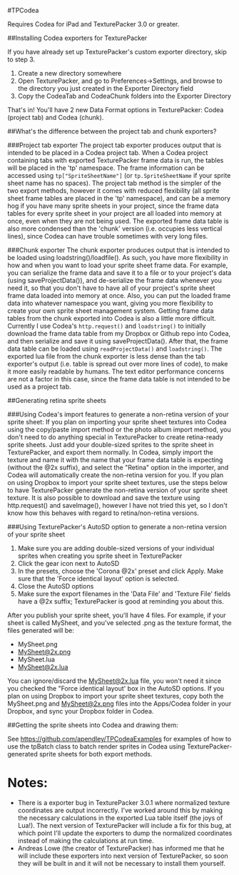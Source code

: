 #TPCodea

Requires Codea for iPad and TexturePacker 3.0 or greater.

##Installing Codea exporters for TexturePacker

If you have already set up TexturePacker's custom exporter directory, skip to step 3. 

1. Create a new directory somewhere
2. Open TexturePacker, and go to Preferences->Settings, and browse to the directory you just created in the Exporter Directory field
3. Copy the CodeaTab and CodeaChunk folders into the Exporter Directory

That's in! You'll have 2 new Data Format options in TexturePacker: Codea (project tab) and Codea (chunk).

##What's the difference between the project tab and chunk exporters?

###Project tab exporter
The project tab exporter produces output that is intended to be placed in a Codea project tab. When a Codea project containing tabs with exported TexturePacker frame data is run, the tables will be placed in the 'tp' namespace. The frame information can be accessed using <code>tp["SpriteSheetName"]</code> (or <code>tp.SpriteSheetName</code> if your sprite sheet name has no spaces). The project tab method is the simpler of the two export methods, however it comes with reduced flexibility (all sprite sheet frame tables are placed in the 'tp' namespace), and can be a memory hog if you have many sprite sheets in your project, since the frame data tables for every sprite sheet in your project are all loaded into memory at once, even when they are not being used. The exported frame data table is also more condensed than the 'chunk' version (i.e. occupies less vertical lines), since Codea can have trouble sometimes with very long files.

###Chunk exporter
The chunk exporter produces output that is intended to be loaded using loadstring()/loadfile(). As such, you have more flexibility in how and when you want to load your sprite sheet frame data. For example, you can serialize the frame data and save it to a file or to your project's data (using saveProjectData()), and de-serialize the frame data whenever you need it, so that you don't have to have all of your project's sprite sheet frame data loaded into memory at once. Also, you can put the loaded frame data into whatever namespace you want, giving you more flexibility to create your own sprite sheet management system. Getting frame data tables from the chunk exported into Codea is also a little more difficult. Currently I use Codea's <code>http.request()</code> and <code>loadstring()</code> to initially download the frame data table from my Dropbox or Github repo into Codea, and then serialize and save it using saveProjectData(). After that, the frame data table can be loaded using <code>readProjectData()</code> and <code>loadstring()</code>. The exported lua file from the chunk exporter is less dense than the tab exporter's output (i.e. table is spread out over more lines of code), to make it more easily readable by humans. The text editor performance concerns are not a factor in this case, since the frame data table is not intended to be used as a project tab.


##Generating retina sprite sheets

###Using Codea's import features to generate a non-retina version of your sprite sheet:
If you plan on importing your sprite sheet textures into Codea using the copy/paste import method or the photo
album import method, you don't need to do anything special in TexturePacker to create retina-ready sprite sheets. 
Just add your double-sized sprites to the sprite sheet in TexturePacker, and export them normally.
In Codea, simply import the texture and name it with the name that your frame data table is expecting (without the @2x suffix), and select the "Retina" option in the importer, 
and Codea will automatically create the non-retina version for you. If you plan on using Dropbox to import your 
sprite sheet textures, use the steps below to have TexturePacker generate the non-retina version of your sprite sheet texture. It is also possible to download and save the texture using http.request() and saveImage(), however I have not tried this yet, so I don't know how this behaves with regard to retina/non-retina versions.


###Using TexturePacker's AutoSD option to generate a non-retina version of your sprite sheet

1. Make sure you are adding double-sized versions of your individual sprites when creating you sprite sheet in TexturePacker
2. Click the gear icon next to AutoSD
3. In the presets, choose the 'Corona @2x' preset and click Apply. Make sure that the 'Force identical layout' option is selected.
4. Close the AutoSD options
5. Make sure the export filenames in the 'Data File' and 'Texture File' fields have a @2x suffix; TexturePacker is good at reminding you about this.


After you publish your sprite sheet, you'll have 4 files. For example, if your sheet is called MySheet, and you've selected .png as the texture format, the files generated will be:

* MySheet.png
* MySheet@2x.png
* MySheet.lua
* MySheet@2x.lua

You can ignore/discard the MySheet@2x.lua file, you won't need it since you checked the "Force identical layout' box in the AutoSD options.
If you plan on using Dropbox to import your sprite sheet textures, copy both the MySheet.png and MySheet@2x.png files into the Apps/Codea folder in your Dropbox, and sync your Dropbox folder in Codea.


##Getting the sprite sheets into Codea and drawing them:

See https://github.com/apendley/TPCodeaExamples for examples of how to use the tpBatch class to batch render sprites in Codea using TexturePacker-generated sprite sheets for both export methods.

Notes:
=

* There is a exporter bug in TexturePacker 3.0.1 where normalized texture coordinates are output incorrectly. I've worked around this by making the necessary calculations in the exported Lua table itself (the joys of Lua!). The next version of TexturePacker will include a fix for this bug, at which point I'll update the exporters to dump the normalized coordinates instead of making the calculations at run time.
* Andreas Lowe (the creator of TexturePacker) has informed me that he will include these exporters into next version of TexturePacker, so soon they will be built in and it will not be necessary to install them yourself.
